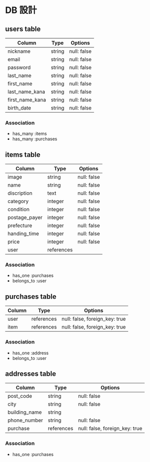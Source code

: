 # DB 設計

## users table

| Column             | Type                | Options                 |
|--------------------|---------------------|-------------------------|
| nickname           | string              | null: false             |
| email              | string              | null: false             |
| password           | string              | null: false             |
| last_name          | string              | null: false             |
| first_name         | string              | null: false             |
| last_name_kana     | string              | null: false             |
| first_name_kana    | string              | null: false
| birth_date         | string              | null: false



### Association

* has_many :items
* has_many :purchases

## items table

| Column                              | Type       | Options           |
|-------------------------------------|------------|-------------------|
| image                               | string     | null: false       |
| name                                | string     | null: false       |
| discription                         | text       | null: false       |
| category                            | integer    | null: false       |
| condition                           | integer    | null: false       |
| postage_payer                       | integer    | null: false       |
| prefecture                          | integer    | null: false       |
| handing_time                        | integer    | null: false       |
| price                               | integer    | null: false       |
| user                                | references |
         


### Association

- has_one :purchases
- belongs_to :user


## purchases table

| Column      | Type       | Options                        |
|-------------|------------|-------------------             |
| user        | references | null: false, foreign_key: true |
| item        | references | null: false, foreign_key: true |

### Association

- has_one :address
- belongs_to :user

## addresses table


| Column             | Type                | Options                        |
|--------------------|---------------------|-------------------------       |
| post_code          | string              | null: false                    |
| city               | string              | null: false                    |
| building_name      | string              |                                |
| phone_number       | string              | null: false                    |
| purchase           | references          | null: false, foreign_key: true |


### Association
- has_one :purchases